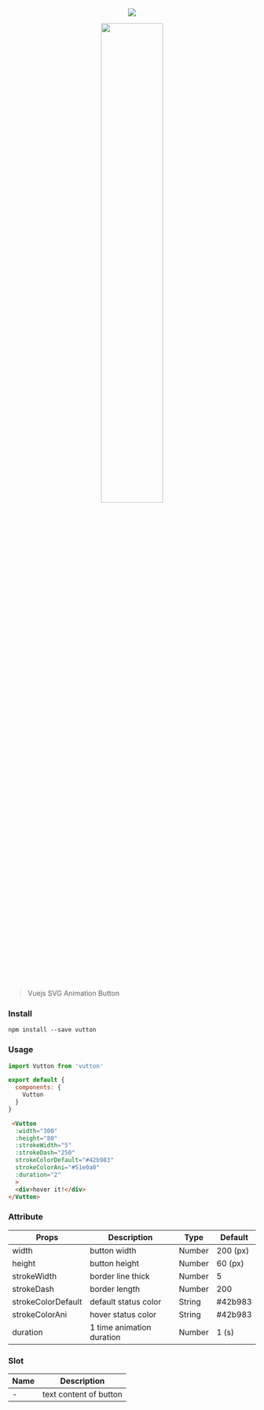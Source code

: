 <br><br><br>
<p align="center">
  <img src="https://hanwong.github.io/vutton/example/vutton-demo/src/assets/vutton.svg"/>
</p>
<!-- <br><br><br> -->
<p align="center">
  <img style="width: 50%" src="https://hanwong.github.io/vutton/example/vutton-demo/src/assets/vutton.gif">

</p>
  <!-- <div class="vutton">
    <svg width="200" height="60" xmlns="http://www.w3.org/2000/svg">
      <rect class="vutton__border" width="200" height="60" />
    </svg>
    <div class="vutton__text">
      hover it!
    </div>
  </div> -->
<!-- <br><br><br> -->


> Vuejs SVG Animation Button

### Install
```npm
npm install --save vutton
```

### Usage
```js
import Vutton from 'vutton'

export default {
  components: {
    Vutton
  }
}
```

```html
 <Vutton 
  :width="300" 
  :height="80"
  :strokeWidth="5"
  :strokeDash="250"
  strokeColorDefault="#42b983"
  strokeColorAni="#51e0a0"
  :duration="2"
  >
  <div>hover it!</div>
</Vutton>
```

### Attribute

| Props | Description | Type | Default |
|-----------|-------------|------|---------|
| width | button width | Number | 200 (px) |
| height | button height | Number | 60 (px) |
| strokeWidth | border line thick | Number | 5 |
| strokeDash | border length | Number | 200 |
| strokeColorDefault | default status color | String | #42b983 |
| strokeColorAni | hover status color | String | #42b983 |
| duration | 1 time animation duration | Number | 1 (s) |


### Slot

| Name | Description |
|-----------|-------------|
| - | text content of button |




<!-- <style>
.vutton {
  position: relative;
  margin: 0 auto;
  width: 200px;
  height: 60px;
  cursor: pointer;
}

.vutton__border {
  fill: transparent;
  stroke-dasharray: 520;
  stroke-dashoffset: 0;
  stroke-width: 4px;
  stroke: #42b983;
}

.vutton__text {
  position: absolute;
  top: 50%;
  left: 50%;
  width: 100%;
  transform: translate(-50%, -50%);
  text-align: center;
  color: #34495e;
  line-height: 60px;
  font-size: 1rem;
  letter-spacing: 0.2rem;
}

@keyframes vutton__ani {
  0% {
    stroke-dasharray: 200 400;
    stroke-dashoffset: 0;
    stroke-width: 4px;
    stroke: #42b983;
  }
  100% {
    stroke-dasharray: 200 320;
    stroke-dashoffset: -520;
    stroke-width: 4px;
    stroke: #42b983;
  }
}

.vutton:hover .vutton__border {
  -webkit-animation: 3s vutton__ani linear forwards infinite;
  animation: 3s vutton__ani linear forwards infinite;
}
</style> -->

